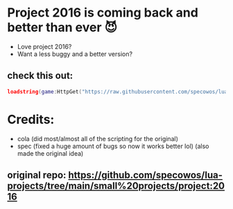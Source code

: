 # Project 2016 is coming back and better than ever 😈 
- Love project 2016?
- Want a less buggy and a better version?
## check this out:
```lua
loadstring(game:HttpGet("https://raw.githubusercontent.com/specowos/lua-projects/main/project%202016%3A%20Remastered/Main.lua"))()
```
# Credits:
- cola (did most/almost all of the scripting for the original)
- spec (fixed a huge amount of bugs so now it works better lol) (also made the original idea)
## original repo: https://github.com/specowos/lua-projects/tree/main/small%20projects/project:2016

